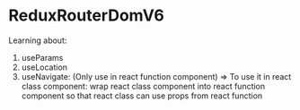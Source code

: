 # ReduxRouterDomV6

Learning about:
1. useParams
2. useLocation
3. useNavigate: (Only use in react function component)
=> To use it in react class component: wrap react class component into react function component so that react class can use props from react function
